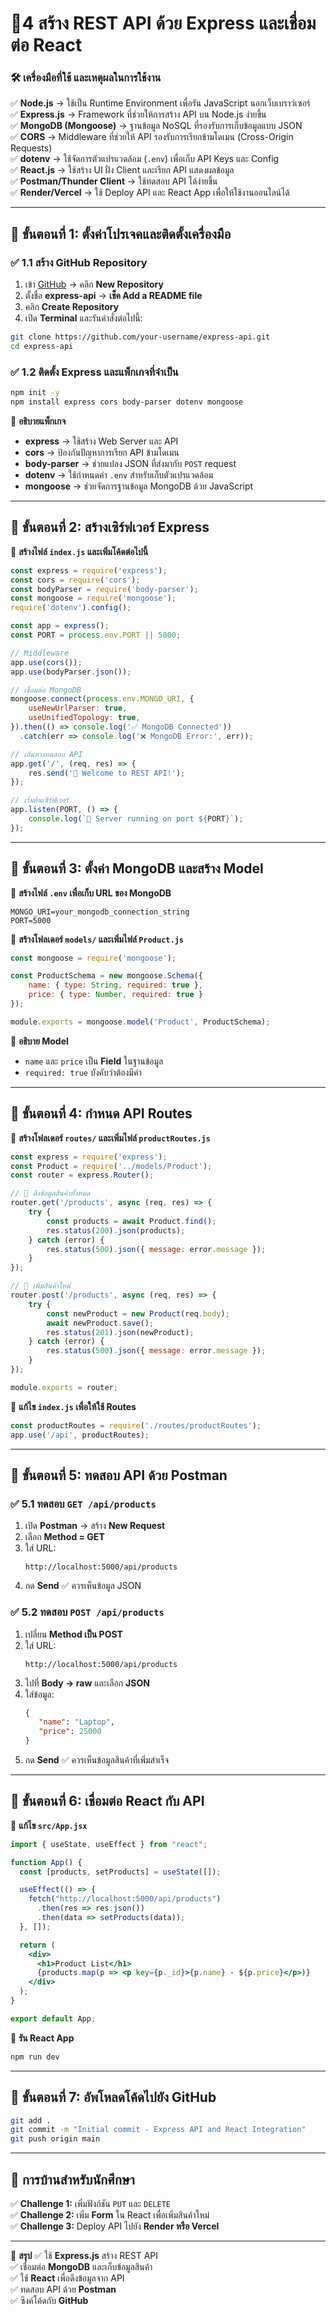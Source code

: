 # **📌4 สร้าง REST API ด้วย Express และเชื่อมต่อ React**
### **🛠️ เครื่องมือที่ใช้ และเหตุผลในการใช้งาน**
✅ **Node.js** → ใช้เป็น Runtime Environment เพื่อรัน JavaScript นอกเว็บเบราว์เซอร์  
✅ **Express.js** → Framework ที่ช่วยให้การสร้าง API บน Node.js ง่ายขึ้น  
✅ **MongoDB (Mongoose)** → ฐานข้อมูล NoSQL ที่รองรับการเก็บข้อมูลแบบ JSON  
✅ **CORS** → Middleware ที่ช่วยให้ API รองรับการเรียกข้ามโดเมน (Cross-Origin Requests)  
✅ **dotenv** → ใช้จัดการตัวแปรแวดล้อม (`.env`) เพื่อเก็บ API Keys และ Config  
✅ **React.js** → ใช้สร้าง UI ฝั่ง Client และเรียก API แสดงผลข้อมูล  
✅ **Postman/Thunder Client** → ใช้ทดสอบ API ได้ง่ายขึ้น  
✅ **Render/Vercel** → ใช้ Deploy API และ React App เพื่อให้ใช้งานออนไลน์ได้  

---

## **📍 ขั้นตอนที่ 1: ตั้งค่าโปรเจคและติดตั้งเครื่องมือ**
### ✅ **1.1 สร้าง GitHub Repository**
1. เข้า [GitHub](https://github.com/) → คลิก **New Repository**  
2. ตั้งชื่อ **express-api** → **เช็ค Add a README file**  
3. คลิก **Create Repository**  
4. เปิด **Terminal** และรันคำสั่งต่อไปนี้:
```bash
git clone https://github.com/your-username/express-api.git
cd express-api
```

### ✅ **1.2 ติดตั้ง Express และแพ็กเกจที่จำเป็น**
```bash
npm init -y
npm install express cors body-parser dotenv mongoose
```
📌 **อธิบายแพ็กเกจ**  
- **express** → ใช้สร้าง Web Server และ API  
- **cors** → ป้องกันปัญหาการเรียก API ข้ามโดเมน  
- **body-parser** → ช่วยแปลง JSON ที่ส่งมากับ `POST` request  
- **dotenv** → ใช้กำหนดค่า `.env` สำหรับเก็บตัวแปรแวดล้อม  
- **mongoose** → ช่วยจัดการฐานข้อมูล MongoDB ด้วย JavaScript  

---

## **📍 ขั้นตอนที่ 2: สร้างเซิร์ฟเวอร์ Express**
📌 **สร้างไฟล์ `index.js` และเพิ่มโค้ดต่อไปนี้**
```javascript
const express = require('express');
const cors = require('cors');
const bodyParser = require('body-parser');
const mongoose = require('mongoose');
require('dotenv').config();

const app = express();
const PORT = process.env.PORT || 5000;

// Middleware
app.use(cors());
app.use(bodyParser.json());

// เชื่อมต่อ MongoDB
mongoose.connect(process.env.MONGO_URI, {
    useNewUrlParser: true,
    useUnifiedTopology: true,
}).then(() => console.log('✅ MongoDB Connected'))
  .catch(err => console.log('❌ MongoDB Error:', err));

// เส้นทางทดสอบ API
app.get('/', (req, res) => {
    res.send('🎉 Welcome to REST API!');
});

// เริ่มต้นเซิร์ฟเวอร์
app.listen(PORT, () => {
    console.log(`🚀 Server running on port ${PORT}`);
});
```

---

## **📍 ขั้นตอนที่ 3: ตั้งค่า MongoDB และสร้าง Model**
📌 **สร้างไฟล์ `.env` เพื่อเก็บ URL ของ MongoDB**
```env
MONGO_URI=your_mongodb_connection_string
PORT=5000
```
📌 **สร้างโฟลเดอร์ `models/` และเพิ่มไฟล์ `Product.js`**
```javascript
const mongoose = require('mongoose');

const ProductSchema = new mongoose.Schema({
    name: { type: String, required: true },
    price: { type: Number, required: true }
});

module.exports = mongoose.model('Product', ProductSchema);
```
📌 **อธิบาย Model**
- `name` และ `price` เป็น **Field** ในฐานข้อมูล  
- `required: true` บังคับว่าต้องมีค่า  

---

## **📍 ขั้นตอนที่ 4: กำหนด API Routes**
📌 **สร้างโฟลเดอร์ `routes/` และเพิ่มไฟล์ `productRoutes.js`**
```javascript
const express = require('express');
const Product = require('../models/Product');
const router = express.Router();

// 📌 ดึงข้อมูลสินค้าทั้งหมด
router.get('/products', async (req, res) => {
    try {
        const products = await Product.find();
        res.status(200).json(products);
    } catch (error) {
        res.status(500).json({ message: error.message });
    }
});

// 📌 เพิ่มสินค้าใหม่
router.post('/products', async (req, res) => {
    try {
        const newProduct = new Product(req.body);
        await newProduct.save();
        res.status(201).json(newProduct);
    } catch (error) {
        res.status(500).json({ message: error.message });
    }
});

module.exports = router;
```
📌 **แก้ไข `index.js` เพื่อให้ใช้ Routes**
```javascript
const productRoutes = require('./routes/productRoutes');
app.use('/api', productRoutes);
```

---

## **📍 ขั้นตอนที่ 5: ทดสอบ API ด้วย Postman**
### ✅ **5.1 ทดสอบ `GET /api/products`**
1. เปิด **Postman** → สร้าง **New Request**
2. เลือก **Method = GET**
3. ใส่ URL:
   ```
   http://localhost:5000/api/products
   ```
4. กด **Send** ✅ ควรเห็นข้อมูล JSON

### ✅ **5.2 ทดสอบ `POST /api/products`**
1. เปลี่ยน **Method เป็น POST**
2. ใส่ URL:
   ```
   http://localhost:5000/api/products
   ```
3. ไปที่ **Body → raw** และเลือก **JSON**
4. ใส่ข้อมูล:
   ```json
   {
      "name": "Laptop",
      "price": 25000
   }
   ```
5. กด **Send** ✅ ควรเห็นข้อมูลสินค้าที่เพิ่มสำเร็จ

---

## **📍 ขั้นตอนที่ 6: เชื่อมต่อ React กับ API**
📌 **แก้ไข `src/App.jsx`**
```jsx
import { useState, useEffect } from "react";

function App() {
  const [products, setProducts] = useState([]);

  useEffect(() => {
    fetch("http://localhost:5000/api/products")
      .then(res => res.json())
      .then(data => setProducts(data));
  }, []);

  return (
    <div>
      <h1>Product List</h1>
      {products.map(p => <p key={p._id}>{p.name} - ${p.price}</p>)}
    </div>
  );
}

export default App;
```
📌 **รัน React App**
```bash
npm run dev
```

---

## **📍 ขั้นตอนที่ 7: อัพโหลดโค้ดไปยัง GitHub**
```bash
git add .
git commit -m "Initial commit - Express API and React Integration"
git push origin main
```

---

## **📍 การบ้านสำหรับนักศึกษา**
✅ **Challenge 1:** เพิ่มฟังก์ชัน `PUT` และ `DELETE`  
✅ **Challenge 2:** เพิ่ม **Form** ใน React เพื่อเพิ่มสินค้าใหม่  
✅ **Challenge 3:** Deploy API ไปยัง **Render หรือ Vercel**  

---

🎯 **สรุป**
✅ ใช้ **Express.js** สร้าง REST API  
✅ เชื่อมต่อ **MongoDB** และเก็บข้อมูลสินค้า  
✅ ใช้ **React** เพื่อดึงข้อมูลจาก API  
✅ ทดสอบ API ด้วย **Postman**  
✅ ซิงค์โค้ดกับ **GitHub**  

